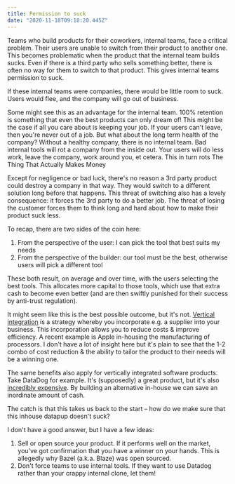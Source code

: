 ```yaml
---
title: Permission to suck
date: "2020-11-18T09:18:20.445Z"
---
```


Teams who build products for their coworkers, internal teams, face a critical problem. Their users are unable to switch from their product to another one. This becomes problematic when the product that the internal team builds sucks. Even if there is a third party who sells something better, there is often no way for them to switch to that product. This gives internal teams permission to suck.

If these internal teams were companies, there would be little room to suck. Users would flee, and the company will go out of business.

Some might see this as an advantage for the internal team. 100% retention is something that even the best products can only dream of! This might be the case if all you care about is keeping your job. If your users can't leave, then you're never out of a job. But what about the long term health of the company? Without a healthy company, there is no internal team. Bad internal tools will rot a company from the inside out. Your users will do less work, leave the company, work around you, et cetera. This in turn rots The Thing That Actually Makes Money

Except for negligence or bad luck, there's no reason a 3rd party product could destroy a company in that way. They would switch to a different solution long before that happens. This threat of switching also has a lovely consequence: it forces the 3rd party to do a better job. The threat of losing the customer forces them to think long and hard about how to make their product suck less.

To recap, there are two sides of the coin here:

1. From the perspective of the user: I can pick the tool that best suits my needs
2. From the perspective of the builder: our tool must be the best, otherwise users will pick a different tool

These both result, on average and over time, with the users selecting the best tools. This allocates more capital to those tools, which use that extra cash to become even better (and are then swiftly punished for their success by anti-trust regulation).

It might seem like this is the best possible outcome, but it's not. [Vertical integration](https://www.investopedia.com/terms/v/verticalintegration.asp) is a strategy whereby you incorporate e.g. a supplier into your business. This incorporation allows you to reduce costs & improve efficiency. A recent example is Apple in-housing the manufacturing of processors. I don't have a lot of insight here but it's plain to see that the 1-2 combo of cost reduction & the ability to tailor the product to their needs will be a winning one.

The same benefits also apply for vertically integrated software products. Take DataDog for example. It's (supposedly) a great product, but it's also [incredibly expensive](https://www.reddit.com/r/devops/comments/7bb2ao/what_are_peoples_opinion_on_datadog_for_monitoring/). By building an alternative in-house we can save an inordinate amount of cash.

The catch is that this takes us back to the start – how do we make sure that this inhouse datapup doesn't suck?

I don't have a good answer, but I have a few ideas:

1. Sell or open source your product. If it performs well on the market, you've got confirmation that you have a winner on your hands. This is allegedly why Bazel (a.k.a. Blaze) was open sourced.
2. Don't force teams to use internal tools. If they want to use Datadog rather than your crappy internal clone, let them!
